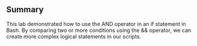 ## Summary

This lab demonstrated how to use the AND operator in an if statement in Bash. By comparing two or more conditions using the && operator, we can create more complex logical statements in our scripts.
